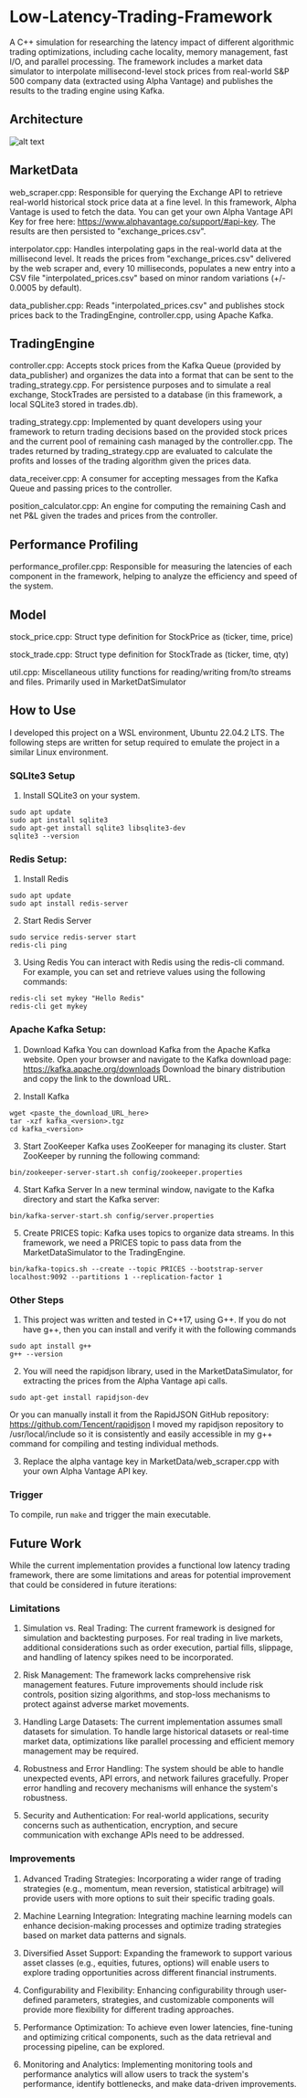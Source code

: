 # Low-Latency-Trading-Framework
A C++ simulation for researching the latency impact of different algorithmic trading optimizations, including cache locality, memory management, fast I/O, and parallel processing. The framework includes a market data simulator to interpolate millisecond-level stock prices from real-world S&P 500 company data (extracted using Alpha Vantage) and publishes the results to the trading engine using Kafka.

## Architecture
![alt text](https://github.com/Erik-Kelemen/Low-Latency-Trading-Framework/blob/main/imgs/LLFT-Architecture.drawio.png)

## MarketData

web_scraper.cpp: Responsible for querying the Exchange API to retrieve real-world historical stock price data at a fine level.  In this framework, Alpha Vantage is used to fetch the data. You can get your own Alpha Vantage API Key for free here: https://www.alphavantage.co/support/#api-key.
The results are then persisted to "exchange_prices.csv".

interpolator.cpp: Handles interpolating gaps in the real-world data at the millisecond level. It reads the prices from "exchange_prices.csv" delivered by the web scraper and, every 10 milliseconds, populates a new entry into a CSV file "interpolated_prices.csv" based on minor random variations (+/- 0.0005 by default).

data_publisher.cpp: Reads "interpolated_prices.csv" and publishes stock prices back to the TradingEngine, controller.cpp, using Apache Kafka.

## TradingEngine

controller.cpp: Accepts stock prices from the Kafka Queue (provided by data_publisher) and organizes the data into a format that can be sent to the trading_strategy.cpp. For persistence purposes and to simulate a real exchange, StockTrades are persisted to a database (in this framework, a local SQLite3 stored in trades.db).

trading_strategy.cpp: Implemented by quant developers using your framework to return trading decisions based on the provided stock prices and the current pool of remaining cash managed by the controller.cpp. The trades returned by trading_strategy.cpp are evaluated to calculate the profits and losses of the trading algorithm given the prices data.

data_receiver.cpp: A consumer for accepting messages from the Kafka Queue and passing prices to the controller.

position_calculator.cpp: An engine for computing the remaining Cash and net P&L given the trades and prices from the controller.

## Performance Profiling

performance_profiler.cpp: Responsible for measuring the latencies of each component in the framework, helping to analyze the efficiency and speed of the system.

## Model

stock_price.cpp: Struct type definition for StockPrice as (ticker, time, price)

stock_trade.cpp: Struct type definition for StockTrade as (ticker, time, qty)

util.cpp: Miscellaneous utility functions for reading/writing from/to streams and files. Primarily used in MarketDatSimulator

## How to Use
I developed this project on a WSL environment, Ubuntu 22.04.2 LTS. The following steps are written for setup required to emulate the project in a similar Linux environment.

### SQLIte3 Setup
1. Install SQLite3 on your system.

```
sudo apt update
sudo apt install sqlite3
sudo apt-get install sqlite3 libsqlite3-dev
sqlite3 --version
```

### Redis Setup:
1. Install Redis

```
sudo apt update
sudo apt install redis-server
```

2. Start Redis Server
    
```
sudo service redis-server start
redis-cli ping
```

3. Using Redis
You can interact with Redis using the redis-cli command. For example, you can set and retrieve values using the following commands:

```
redis-cli set mykey "Hello Redis"
redis-cli get mykey
```

### Apache Kafka Setup:
1. Download Kafka
You can download Kafka from the Apache Kafka website. Open your browser and navigate to the Kafka download page: https://kafka.apache.org/downloads
Download the binary distribution and copy the link to the download URL.

2. Install Kafka

```
wget <paste_the_download_URL_here>
tar -xzf kafka_<version>.tgz
cd kafka_<version>
```

3. Start ZooKeeper
Kafka uses ZooKeeper for managing its cluster. Start ZooKeeper by running the following command:

```
bin/zookeeper-server-start.sh config/zookeeper.properties
```

4. Start Kafka Server
In a new terminal window, navigate to the Kafka directory and start the Kafka server:

```
bin/kafka-server-start.sh config/server.properties
```

5. Create PRICES topic:
Kafka uses topics to organize data streams. In this framework, we need a PRICES topic to pass data from the MarketDataSimulator to the TradingEngine.

```
bin/kafka-topics.sh --create --topic PRICES --bootstrap-server localhost:9092 --partitions 1 --replication-factor 1
```

### Other Steps
1. This project was written and tested in C++17, using G++. If you do not have g++, then you can install and verify it with the following commands
   
```
sudo apt install g++
g++ --version
```

2. You will need the rapidjson library, used in the MarketDataSimulator, for extracting the prices from the Alpha Vantage api calls.
   
```
sudo apt-get install rapidjson-dev
```

Or you can manually install it from the RapidJSON GitHub repository: https://github.com/Tencent/rapidjson
I moved my rapidjson repository to /usr/local/include so it is consistently and easily accessible in my g++ command for compiling and testing individual methods.

3. Replace the alpha vantage key in MarketData/web_scraper.cpp with your own Alpha Vantage API key.


### Trigger 
To compile, run ```make```  and trigger the main executable.

## Future Work
While the current implementation provides a functional low latency trading framework, there are some limitations and areas for potential improvement that could be considered in future iterations:

### Limitations

1. Simulation vs. Real Trading: The current framework is designed for simulation and backtesting purposes. For real trading in live markets, additional considerations such as order execution, partial fills, slippage, and handling of latency spikes need to be incorporated.

2. Risk Management: The framework lacks comprehensive risk management features. Future improvements should include risk controls, position sizing algorithms, and stop-loss mechanisms to protect against adverse market movements.

3. Handling Large Datasets: The current implementation assumes small datasets for simulation. To handle large historical datasets or real-time market data, optimizations like parallel processing and efficient memory management may be required.

4. Robustness and Error Handling: The system should be able to handle unexpected events, API errors, and network failures gracefully. Proper error handling and recovery mechanisms will enhance the system's robustness.

5. Security and Authentication: For real-world applications, security concerns such as authentication, encryption, and secure communication with exchange APIs need to be addressed.

### Improvements
1. Advanced Trading Strategies: Incorporating a wider range of trading strategies (e.g., momentum, mean reversion, statistical arbitrage) will provide users with more options to suit their specific trading goals.

2. Machine Learning Integration: Integrating machine learning models can enhance decision-making processes and optimize trading strategies based on market data patterns and signals.

3. Diversified Asset Support: Expanding the framework to support various asset classes (e.g., equities, futures, options) will enable users to explore trading opportunities across different financial instruments.

4. Configurability and Flexibility: Enhancing configurability through user-defined parameters, strategies, and customizable components will provide more flexibility for different trading approaches.

5. Performance Optimization: To achieve even lower latencies, fine-tuning and optimizing critical components, such as the data retrieval and processing pipeline, can be explored.

6. Monitoring and Analytics: Implementing monitoring tools and performance analytics will allow users to track the system's performance, identify bottlenecks, and make data-driven improvements.

